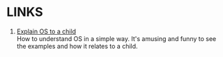 
# LINKS

1. [Explain OS to a child](https://www.quora.com/How-do-I-explain-what-an-operating-system-is-to-a-child)<br>
How to understand OS in a simple way.
It's amusing and funny to see the examples and how it relates to a child.

